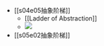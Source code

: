 - [[s04e05抽象阶梯]]
    - [[Ladder of Abstraction]]
    - ![](https://firebasestorage.googleapis.com/v0/b/firescript-577a2.appspot.com/o/imgs%2Fapp%2Fhaozhongwen%2FGxysxRWvcc.JPG?alt=media&token=2e1779a9-4476-49ae-a798-cd33628082a2)
- [[s05e02抽象阶梯]]
